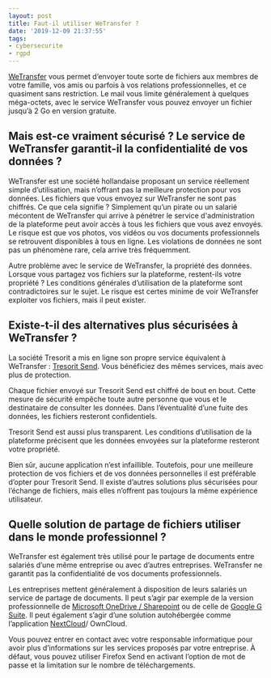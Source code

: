 ```yaml
---
layout: post
title: Faut-il utiliser WeTransfer ?
date: '2019-12-09 21:37:55'
tags:
- cybersecurite
- rgpd
---
```


[WeTransfer](https://wetransfer.com/) vous permet d’envoyer toute sorte de fichiers aux membres de votre famille, vos amis ou parfois à vos relations professionnelles, et ce quasiment sans restriction. Le mail vous limite généralement à quelques méga-octets, avec le service WeTransfer vous pouvez envoyer un fichier jusqu’à 2 Go en version gratuite.

## Mais est-ce vraiment sécurisé ? Le service de WeTransfer garantit-il la confidentialité de vos données ?

WeTransfer est une société hollandaise proposant un service réellement simple d’utilisation, mais n’offrant pas la meilleure protection pour vos données. Les fichiers que vous envoyez sur WeTransfer ne sont pas chiffrés. Ce que cela signifie ? Simplement qu’un pirate ou un salarié mécontent de WeTransfer qui arrive à pénétrer le service d'administration de la plateforme peut avoir accès à tous les fichiers que vous avez envoyés. Le risque est que vos photos, vos vidéos ou vos documents professionnels se retrouvent disponibles à tous en ligne. Les violations de données ne sont pas un phénomène rare, cela arrive très fréquemment.

Autre problème avec le service de WeTransfer, la propriété des données. Lorsque vous partagez vos fichiers sur la plateforme, restent-ils votre propriété ? Les conditions générales d’utilisation de la plateforme sont contradictoires sur le sujet. Le risque est certes minime de voir WeTransfer exploiter vos fichiers, mais il peut exister.

## Existe-t-il des alternatives plus sécurisées à WeTransfer ?

La société Tresorit a mis en ligne son propre service équivalent à WeTransfer : [Tresorit Send](https://send.tresorit.com/). Vous bénéficiez des mêmes services, mais avec plus de protection.

Chaque fichier envoyé sur Tresorit Send est chiffré de bout en bout. Cette mesure de sécurité empêche toute autre personne que vous et le destinataire de consulter les données. Dans l’éventualité d’une fuite des données, les fichiers resteront confidentiels.

Tresorit Send est aussi plus transparent. Les conditions d’utilisation de la plateforme précisent que les données envoyées sur la plateforme resteront votre propriété.

Bien sûr, aucune application n’est infaillible. Toutefois, pour une meilleure protection de vos fichiers et de vos données personnelles il est préférable d’opter pour Tresorit Send. Il existe d’autres solutions plus sécurisées pour l’échange de fichiers, mais elles n’offrent pas toujours la même expérience utilisateur.

## Quelle solution de partage de fichiers utiliser dans le monde professionnel ?

WeTransfer est également très utilisé pour le partage de documents entre salariés d’une même entreprise ou avec d’autres entreprises. WeTransfer ne garantit pas la confidentialité de vos documents professionnels.

Les entreprises mettent généralement à disposition de leurs salariés un service de partage de documents. Il peut s’agir par exemple de la version professionnelle de [Microsoft OneDrive / Sharepoint](https://sharepoint.com) ou de celle de [Google G Suite](https://gsuite.google.fr). Il peut également s’agir d’une solution autohébergée comme l’application [NextCloud](https://nextcloud.com/)/ OwnCloud.

Vous pouvez entrer en contact avec votre responsable informatique pour avoir plus d’informations sur les services proposés par votre entreprise. À défaut, vous pouvez utiliser Firefox Send en activant l’option de mot de passe et la limitation sur le nombre de téléchargements.

